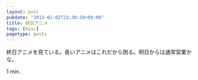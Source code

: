 ```yaml
---
layout: post
pubdate: "2013-02-02T23:38:50+09:00"
title: 終日アニメ
tags: [misc]
pagetype: posts
---
```

終日アニメを見ている。長いアニメはこれだから困る。明日からは通常営業かな。

1 min.
